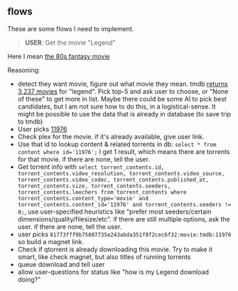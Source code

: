 ## flows

These are some flows I need to implement.

> **USER**: Get the movie "Legend"

Here I mean [the 80s fantasy movie](https://www.themoviedb.org/movie/11976-legend?language=en-US)


Reasoning:

- detect they want movie, figure out what movie they mean. tmdb [returns 3,237 movies](https://www.themoviedb.org/search?language=en-US&query=legend) for "legend". Pick top-5 and ask user to choose, or "None of these" to get more in list. Maybe there could be some AI to pick best candidates, but I am not sure how to do this, in a logistical-sense. It might be possible to use the data that is already in database (to save trip to tmdb)
- User picks [11976](https://www.themoviedb.org/movie/11976-legend?language=en-US)
- Check plex for the movie. if it's already available, give user link.
- Use that id to lookup content & related torrents in db: `select * from content where id='11976';` I get 1 result, which means there are torrents for that movie. if there are none, tell the user.
- Get torrent info with `select torrent_contents.id, torrent_contents.video_resolution, torrent_contents.video_source, torrent_contents.video_codec, torrent_contents.published_at, torrent_contents.size, torrent_contents.seeders, torrent_contents.leechers from torrent_contents where torrent_contents.content_type='movie' and torrent_contents.content_id='11976' and torrent_contents.seeders != 0;`, use user-specified heuristics like "prefer most seeders/certain dimensions/quality/filesize/etc". if there are still multiple options, ask the user. if there are none, tell the user.
- user picks `81773fff9b75807735e243abda351f8f2cec6f32:movie:tmdb:11976` so build a magnet link.
- Check if qtorrent is already downloading this movie. Try to make it smart, like check magnet, but also titles of running torrents
- queue download and tell user
- allow user-questions for status like "how is my Legend download doing?"